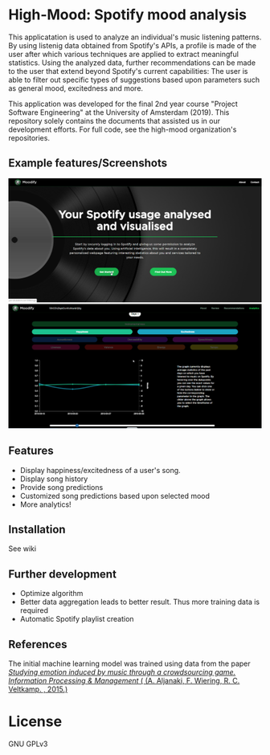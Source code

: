 # High-Mood: Spotify mood analysis

This applicatation is used to analyze an individual's music listening patterns. By using listenig data obtained from Spotify's APIs, a profile is made of the user after which various techniques are applied to extract meaningful statistics. Using the analyzed data, further recommendations can be made to the user that extend beyond Spotify's current capabilities: The user is able to filter out specific types of suggestions based upon parameters such as general mood, excitedness and more.

This application was developed for the final 2nd year course "Project Software Engineering" at the University of Amsterdam (2019). This repository solely contains the documents that assisted us in our development efforts. For full code, see the high-mood organization's repositories.

## Example features/Screenshots

![alt text](1.png "Logo Title Text 1")
![alt text](2.png "Logo Title Text 1")

## Features
- Display happiness/excitedness of a user's song.
- Display song history
- Provide song predictions
- Customized song predictions based upon selected mood
- More analytics!

## Installation
See wiki



## Further development
- Optimize algorithm
- Better data aggregation leads to better result. Thus more training data is required
- Automatic Spotify playlist creation

## References
The initial machine learning model was trained using data from the paper
[_Studying emotion induced by music through a crowdsourcing game. Information Processing & Management_ (
(A. Aljanaki, F. Wiering, R. C. Veltkamp. , 2015.)](http://www2.projects.science.uu.nl/memotion/emotifydata/)

# License
GNU GPLv3
